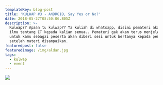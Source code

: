 ```yaml
---
templateKey: blog-post
title: 'KULWAP #3 - ANDROID, Say Yes or No?'
date: 2018-05-27T08:50:06.805Z
description: >-
  Kulwap?? Apaan tu kulwap?? Ya kuliah di whatsapp, disini pemateri akan sharing
  ilmu tentang IT kepada kalian semua.. Pemateri gak akan terus menjelaskan kok,
  untuk kamu sebagai peserta akan diberi sesi untuk bertanya kepada pemateri,
  setelah materi disampaikan.
featuredpost: false
featuredimage: /img/aldan.jpg
tags:
  - kulwap
  - event
---
```

![](/img/aldan.jpg)
